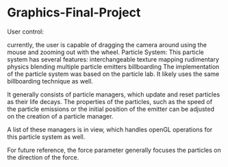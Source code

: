# Graphics-Final-Project
User control:

currently, the user is capable of dragging the camera around using the mouse and zooming out with the wheel. 
Particle System:
This particle system has several features:
interchangeable texture mapping
rudimentary physics
blending
multiple particle emitters
billboarding
The implementation of the particle system was based on the particle lab. It likely uses the same billboarding technique as well.
 
It generally  consists of particle managers, which update and reset particles as their life decays. The properties of the particles, such as the speed of the particle emissions or the initial position of the emitter can be adjusted on the creation of a particle manager. 

A list of these managers is in view, which handles openGL operations for this particle system as well. 

For future reference, the force parameter generally focuses the particles on the direction of the force.

